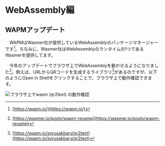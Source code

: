 # WebAssembly編
## WAPMアップデート
　WAPMはWasmer社が提供しているWebAssemblyのパッケージマネージャーです[^wapm]。ちなみに、Wasmer社はWebAssemblyのランタイムの1つであるWasmerを提供してます。

　今年のアップデートでブラウザ上でWebAssemblyを動かせるようになりました[^wapm_revamp]。例えば、URLからQRコードを生成するライブラリ[^qr2text]があるのですが、以下のようにOpen in Shellをクリックすることで、ブラウザ上で動作確認できます。

![ブラウザ上でwasm (qr2text) の動作確認](/images/web_changelog_2022part1/webassembly/wapm_sample_qr2text.png)

[^wapm]: [https://wapm.io/](https://wapm.io/)
[^wapm_revamp]: [https://wasmer.io/posts/wapm-revamp](https://wasmer.io/posts/wapm-revamp)
[^qr2text]: [https://wapm.io/syrusakbary/qr2text](https://wapm.io/syrusakbary/qr2text)
